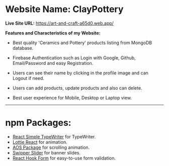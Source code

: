 # Website Name: ClayPottery

**Live Site URL:**  https://art-and-craft-a65d0.web.app/

**Features and Characteristics of my
Website:**
- Best quality 'Ceramics and Pottery' products listing from MongoDB database.

- Firebase Authentication such as Login with Google, Github, Email/Password and easy Registration.

- Users can see their name by clicking in the profile image and can Logout if need.

- Users can add products, update products and also can delete.

- Best user experience for Mobile, Desktop or Laptop view.
___

# npm Packages:
-  [React Simple TypeWriter](https://www.npmjs.com/package/react-simple-typewriter) for TypeWriter.
-  [Lottie React](https://www.npmjs.com/package/lottie-react) for animation.
-  [AOS Package](https://www.npmjs.com/package/aos) for scrolling animation.
-  [Swipper Slider](https://swiperjs.com/) for banner slides.
-  [React Hook Form](https://react-hook-form.com/) for easy-to-use form validation.
